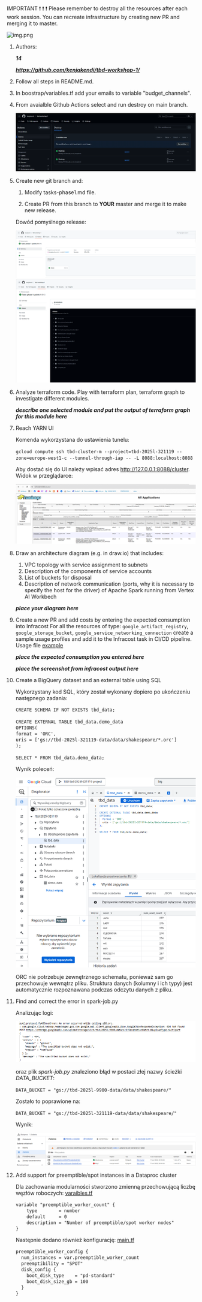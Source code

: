 IMPORTANT ❗ ❗ ❗ Please remember to destroy all the resources after each work session. You can recreate infrastructure by creating new PR and merging it to master.
  
![img.png](doc/figures/destroy.png)

1. Authors:

   ***14***

   ***https://github.com/kenjakendi/tbd-workshop-1/***
   
2. Follow all steps in README.md.

3. In boostrap/variables.tf add your emails to variable "budget_channels".

4. From avaialble Github Actions select and run destroy on main branch.

    ![img.png](doc/figures/destroy_master.png)
   
5. Create new git branch and:
    1. Modify tasks-phase1.md file.
    
    2. Create PR from this branch to **YOUR** master and merge it to make new release. 

    Dowód pomyślnego release:

   ![img.png](doc/figures/UdanyRelease.png)
   ![img.png](doc/figures/UdanyRelease2.png)

6. Analyze terraform code. Play with terraform plan, terraform graph to investigate different modules.

    ***describe one selected module and put the output of terraform graph for this module here***
   
7. Reach YARN UI
   
   Komenda wykorzystana do ustawienia tunelu:

    ``` gcloud compute ssh tbd-cluster-m --project=tbd-2025l-321119 --zone=europe-west1-c --tunnel-through-iap -- -L 8088:localhost:8088 ```

    Aby dostać się do UI należy wpisać adres http://127.0.0.1:8088/cluster. Widok w przeglądarce:

    ![img.png](doc/figures/hadoop.png)
   
8. Draw an architecture diagram (e.g. in draw.io) that includes:
    1. VPC topology with service assignment to subnets
    2. Description of the components of service accounts
    3. List of buckets for disposal
    4. Description of network communication (ports, why it is necessary to specify the host for the driver) of Apache Spark running from Vertex AI Workbech
  
    ***place your diagram here***

9. Create a new PR and add costs by entering the expected consumption into Infracost
For all the resources of type: `google_artifact_registry`, `google_storage_bucket`, `google_service_networking_connection`
create a sample usage profiles and add it to the Infracost task in CI/CD pipeline. Usage file [example](https://github.com/infracost/infracost/blob/master/infracost-usage-example.yml) 

   ***place the expected consumption you entered here***

   ***place the screenshot from infracost output here***

10. Create a BigQuery dataset and an external table using SQL

    Wykorzystany kod SQL, który został wykonany dopiero po ukończeniu następnego zadania:

    ``` 
    CREATE SCHEMA IF NOT EXISTS tbd_data;

    CREATE EXTERNAL TABLE tbd_data.demo_data
    OPTIONS(
    format = 'ORC',
    uris = ['gs://tbd-2025l-321119-data/data/shakespeare/*.orc']
    ); 

    SELECT * FROM tbd_data.demo_data;
    ```

    Wynik poleceń:

    ![img.png](doc/figures/bigquery.png)
   
    ORC nie potrzebuje zewnętrznego schematu, ponieważ sam go przechowuje wewnątrz pliku. Struktura danych (kolumny i ich typy) jest automatycznie rozpoznawana podczas odczytu danych z pliku.

11. Find and correct the error in spark-job.py

    Analizując logi:
    
    ![img.png](doc/figures/spark_job_logs.png)
    
    oraz plik *spark-job.py* znaleziono błąd w postaci złej nazwy ścieżki *DATA_BUCKET*:

    ``` DATA_BUCKET = "gs://tbd-2025l-9900-data/data/shakespeare/" ``` 

    Zostało to poprawione na: 

    ``` DATA_BUCKET = "gs://tbd-2025l-321119-data/data/shakespeare/" ```

    Wynik:

    ![img.png](doc/figures/spark_job_success.png)

12. Add support for preemptible/spot instances in a Dataproc cluster

    Dla zachowania modularności stworzono zmienną przechowującą liczbę węzłów roboczych: [varaibles.tf](https://github.com/kenjakendi/tbd-workshop-1/blob/master/modules/dataproc/variables.tf)

    ```
    variable "preemptible_worker_count" {
        type        = number
        default     = 0
        description = "Number of preemptible/spot worker nodes"
    }
    ```

    Następnie dodano również konfigurację: [main.tf](https://github.com/kenjakendi/tbd-workshop-1/blob/master/modules/dataproc/main.tf)

    ```
    preemptible_worker_config {
      num_instances = var.preemptible_worker_count
      preemptibility = "SPOT"
      disk_config {
        boot_disk_type    = "pd-standard"
        boot_disk_size_gb = 100
      }
    }
    ```
